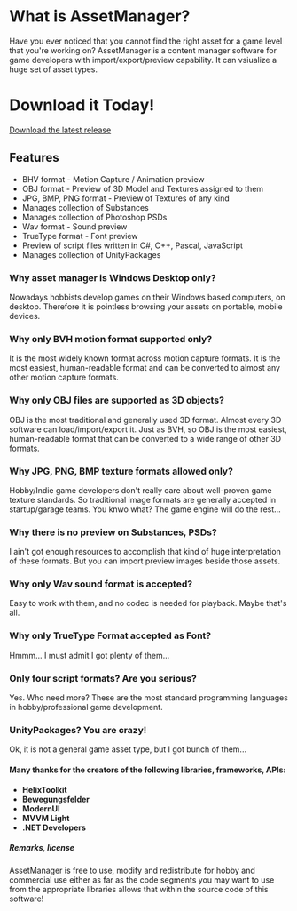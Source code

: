# What is AssetManager?
Have you ever noticed that you cannot find the right asset for a game level that you're working on? AssetManager is a content manager software for game developers with import/export/preview capability. It can vsiualize a huge set of asset types.

# Download it Today!
[Download the latest release](https://github.com/Digheads/AssetManager/releases)

## Features
* BHV format - Motion Capture / Animation preview
* OBJ format - Preview of 3D Model and Textures assigned to them
* JPG, BMP, PNG format - Preview of Textures of any kind
* Manages collection of Substances
* Manages collection of Photoshop PSDs
* Wav format - Sound preview
* TrueType format - Font preview
* Preview of script files written in C#, C++, Pascal, JavaScript
* Manages collection of UnityPackages

### Why asset manager is Windows Desktop only?
Nowadays hobbists develop games on their Windows based computers, on desktop. Therefore it is pointless browsing your assets on portable, mobile devices.

### Why only BVH motion format supported only?
It is the most widely known format across motion capture formats. It is the most easiest, human-readable format and can be converted to almost any other motion capture formats.

### Why only OBJ files are supported as 3D objects?
OBJ is the most traditional and generally used 3D format. Almost every 3D software can load/import/export it. Just as BVH, so OBJ is the most easiest, human-readable format that can be converted to a wide range of other 3D formats.

### Why JPG, PNG, BMP texture formats allowed only?
Hobby/Indie game developers don't really care about well-proven game texture standards. So traditional image formats are generally accepted in startup/garage teams. You knwo what? The game engine will do the rest...

### Why there is no preview on Substances, PSDs?
I ain't got enough resources to accomplish that kind of huge interpretation of these formats. But you can import preview images beside those assets.

### Why only Wav sound format is accepted?
Easy to work with them, and no codec is needed for playback. Maybe that's all.

### Why only TrueType Format accepted as Font?
Hmmm... I must admit I got plenty of them...

### Only four script formats? Are you serious?
Yes. Who need more? These are the most standard programming languages in hobby/professional game development.

### UnityPackages? You are crazy!
Ok, it is not a general game asset type, but I got bunch of them...

#### Many thanks for the creators of the following libraries, frameworks, APIs:
* **HelixToolkit**
* **Bewegungsfelder**
* **ModernUI**
* **MVVM Light**
* **.NET Developers**

##### Remarks, license
AssetManager is free to use, modify and redistribute for hobby and commercial use either as far as the code segments you may want to use from the appropriate libraries allows that within the source code of this software!
